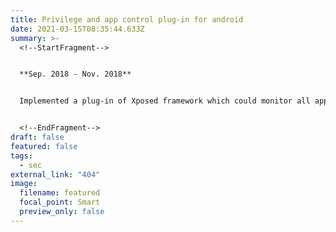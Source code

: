 ```yaml
---
title: Privilege and app control plug-in for android
date: 2021-03-15T08:35:44.633Z
summary: >-
  <!--StartFragment-->


  **Sep. 2018 - Nov. 2018**


  Implemented a plug-in of Xposed framework which could monitor all applications and control their behaviors. This plug-in could monitor/audit/block sensitive api calls related to user privacy by hooking all these apis. Blacklist and whitelist were also involved in this plug-in to help manage applications.


  <!--EndFragment-->
draft: false
featured: false
tags:
  - sec
external_link: "404"
image:
  filename: featured
  focal_point: Smart
  preview_only: false
---
```

